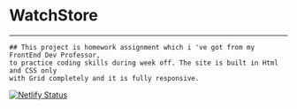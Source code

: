# WatchStore
___
```
## This project is homework assignment which i 've got from my FrontEnd Dev Professor, 
to practice coding skills during week off. The site is built in Html and CSS only
with Grid completely and it is fully responsive.
```
[![Netlify Status](https://api.netlify.com/api/v1/badges/5c0c8e8f-2570-437f-b2a9-e2949f18b5a4/deploy-status)](https://app.netlify.com/sites/watchstore5/deploys)
